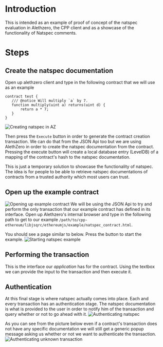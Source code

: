 # Introduction

This is intended as an example of proof of concept of the natspec evaluation in Alethzero, the CPP client and as a showcase of the functionality of Natspec comments.

# Steps

## Create the natspec documentation

Open up alethzero client and type in the following contract that we will use as an example

```
contract test {
   /// @notice Will multiply `a` by 7.
   function multiply(uint a) returns(uint d) {
       return a * 7;
   }
}
```

![Creating natspec in AZ](images/natspec1.png)

Then press the `Execute` button in order to generate the contract creation transaction. We can do that from the JSON Api too but we are using AlethZero in order to create the natspec documentation from the contract. Pressing the execute button will create a local database entry (LevelDB) of a mapping of the contract's hash to the natspec documentation.

This is just a temporary solution to showcase the functionality of natspec. The idea is for people to be able to retrieve natspec documentations of contracts from a trusted authority which most users can trust.

## Open up the example contract

![Opening up example contract](images/natspec2.png)
We will be using the JSON Api to try and perform the only transaction that our example contract has defined in its interface. Open up Alethzero's internal browser and type in the following path to get to our example `/path/to/cpp-ethereum/libjsqrc/ethereumjs/example/natspec_contract.html`.

You should see a page similar to below. Press the button to start the example.
![Starting natspec example](images/natspec3.png)
## Performing the transaction

This is the interface our _application_ has for the contract. Using the textbox we can provide the input to the transaction and then execute it. 

## Authentication

At this final stage is where natspec actually comes into place. Each and every transaction has an authentication stage. The natspec documentation is what is provided to the user in order to notify him of the transaction and query whether or not to go ahead with it.
![Authenticating natspec](images/natspec4.png)

As you can see from the picture below even if a contract's transaction does not have any specific documentation we will still get a generic popup message asking us whether or not we want to authenticate the transaction.
![Authenticating unknown transaction](images/natspec5.png)